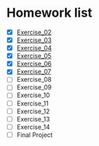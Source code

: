 # Homework list
- [x] [Exercise_02](https://github.com/ACGNnsj/compuational_physics_N2014301020001/blob/master/Excercise_02.md)
- [x] [Exercise_03](https://github.com/ACGNnsj/compuational_physics_N2014301020001/blob/master/Excercise_03.md)
- [x] [Exercise_04](https://github.com/ACGNnsj/compuational_physics_N2014301020001/blob/master/Excercise_04.md)
- [x] [Exercise_05](https://github.com/ACGNnsj/compuational_physics_N2014301020001/blob/master/Excercise_05.md)
- [x] [Exercise_06](https://github.com/ACGNnsj/compuational_physics_N2014301020001/blob/master/Excercise_06.md)
- [x] [Exercise_07](https://github.com/ACGNnsj/compuational_physics_N2014301020001/blob/master/Excercise_07.md)
- [ ] Exercise_08
- [ ] Exercise_09
- [ ] Exercise_10
- [ ] Exercise_11
- [ ] Exercise_12
- [ ] Exercise_13
- [ ] Exercise_14
- [ ] Final Project
